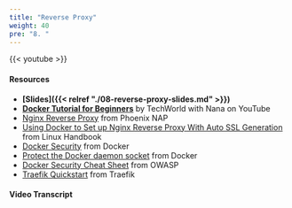 ```yaml
---
title: "Reverse Proxy"
weight: 40
pre: "8. "
---
```


{{< youtube >}}

#### Resources

* **[Slides]({{< relref "./08-reverse-proxy-slides.md" >}})**
* **[Docker Tutorial for Beginners](https://www.youtube.com/watch?v=3c-iBn73dDE)** by TechWorld with Nana on YouTube
* [Nginx Reverse Proxy](https://phoenixnap.com/kb/docker-nginx-reverse-proxy) from Phoenix NAP
* [Using Docker to Set up Nginx Reverse Proxy With Auto SSL Generation](https://linuxhandbook.com/nginx-reverse-proxy-docker/) from Linux Handbook
* [Docker Security](https://docs.docker.com/engine/security/) from Docker
* [Protect the Docker daemon socket](https://docs.docker.com/engine/security/protect-access/) from Docker
* [Docker Security Cheat Sheet](https://cheatsheetseries.owasp.org/cheatsheets/Docker_Security_Cheat_Sheet.html) from OWASP
* [Traefik Quickstart](https://doc.traefik.io/traefik/getting-started/quick-start/) from Traefik

#### Video Transcript

